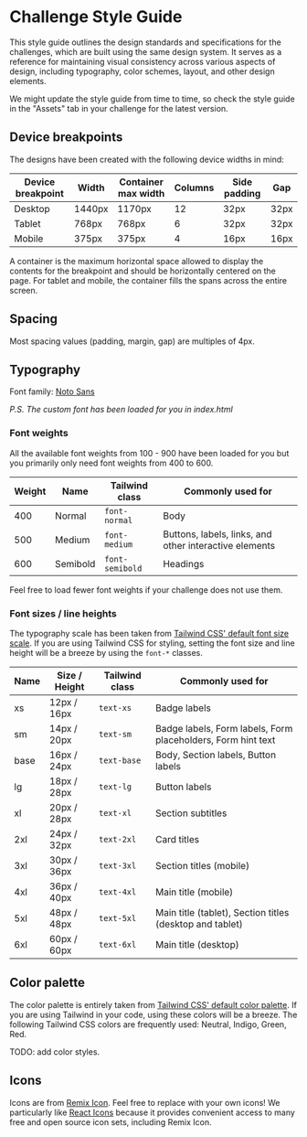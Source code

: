 # Challenge Style Guide

This style guide outlines the design standards and specifications for the challenges, which are built using the same design system. It serves as a reference for maintaining visual consistency across various aspects of design, including typography, color schemes, layout, and other design elements.

We might update the style guide from time to time, so check the style guide in the "Assets" tab in your challenge for the latest version.

## Device breakpoints

The designs have been created with the following device widths in mind:

| Device breakpoint | Width  | Container max width | Columns | Side padding | Gap  |
| ----------------- | ------ | ------------------- | ------- | ------------ | ---- |
| Desktop           | 1440px | 1170px              | 12      | 32px         | 32px |
| Tablet            | 768px  | 768px               | 6       | 32px         | 32px |
| Mobile            | 375px  | 375px               | 4       | 16px         | 16px |

A container is the maximum horizontal space allowed to display the contents for the breakpoint and should be horizontally centered on the page. For tablet and mobile, the container fills the spans across the entire screen.

## Spacing

Most spacing values (padding, margin, gap) are multiples of 4px.

## Typography

Font family: [Noto Sans](https://fonts.google.com/noto/specimen/Noto+Sans)

_P.S. The custom font has been loaded for you in index.html_

### Font weights

All the available font weights from 100 - 900 have been loaded for you but you primarily only need font weights from 400 to 600.

| Weight | Name     | Tailwind class  | Commonly used for                                      |
| ------ | -------- | --------------- | ------------------------------------------------------ |
| 400    | Normal   | `font-normal`   | Body                                                   |
| 500    | Medium   | `font-medium`   | Buttons, labels, links, and other interactive elements |
| 600    | Semibold | `font-semibold` | Headings                                               |

Feel free to load fewer font weights if your challenge does not use them.

### Font sizes / line heights

The typography scale has been taken from [Tailwind CSS' default font size scale](https://tailwindcss.com/docs/font-size). If you are using Tailwind CSS for styling, setting the font size and line height will be a breeze by using the `font-*` classes.

| Name | Size / Height | Tailwind class | Commonly used for                                            |
| ---- | ------------- | -------------- | ------------------------------------------------------------ |
| xs   | 12px / 16px   | `text-xs`      | Badge labels                                                 |
| sm   | 14px / 20px   | `text-sm`      | Badge labels, Form labels, Form placeholders, Form hint text |
| base | 16px / 24px   | `text-base`    | Body, Section labels, Button labels                          |
| lg   | 18px / 28px   | `text-lg`      | Button labels                                                |
| xl   | 20px / 28px   | `text-xl`      | Section subtitles                                            |
| 2xl  | 24px / 32px   | `text-2xl`     | Card titles                                                  |
| 3xl  | 30px / 36px   | `text-3xl`     | Section titles (mobile)                                      |
| 4xl  | 36px / 40px   | `text-4xl`     | Main title (mobile)                                          |
| 5xl  | 48px / 48px   | `text-5xl`     | Main title (tablet), Section titles (desktop and tablet)     |
| 6xl  | 60px / 60px   | `text-6xl`     | Main title (desktop)                                         |

## Color palette

The color palette is entirely taken from [Tailwind CSS' default color palette](https://tailwindcss.com/docs/customizing-colors). If you are using Tailwind in your code, using these colors will be a breeze. The following Tailwind CSS colors are frequently used: Neutral, Indigo, Green, Red.

TODO: add color styles.

## Icons

Icons are from [Remix Icon](https://remixicon.com/). Feel free to replace with your own icons! We particularly like [React Icons](https://react-icons.github.io/react-icons/) because it provides convenient access to many free and open source icon sets, including Remix Icon.
